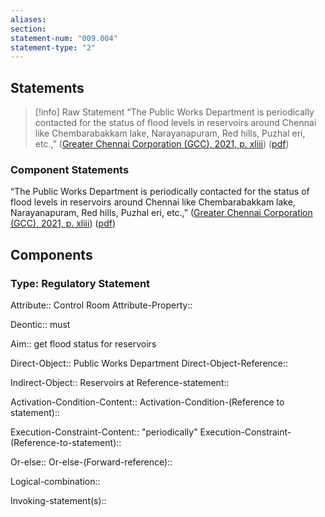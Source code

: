 ```yaml
---
aliases: 
section: 
statement-num: "009.004"
statement-type: "2"
---
```

## Statements 
> [!info] Raw Statement
> “The Public Works Department is periodically contacted for the status of flood levels in reservoirs around Chennai like Chembarabakkam lake, Narayanapuram, Red hills, Puzhal eri, etc.,” ([Greater Chennai Corporation (GCC), 2021, p. xliii](zotero://select/library/items/AZZSXLC8)) ([pdf](zotero://open-pdf/library/items/ZWDYK52D?page=43&annotation=FERJXXIF)) 
> 

### Component Statements
“The Public Works Department is periodically contacted for the status of flood levels in reservoirs around Chennai like Chembarabakkam lake, Narayanapuram, Red hills, Puzhal eri, etc.,” ([Greater Chennai Corporation (GCC), 2021, p. xliii](zotero://select/library/items/AZZSXLC8)) ([pdf](zotero://open-pdf/library/items/ZWDYK52D?page=43&annotation=FERJXXIF)) 
## Components
### Type: Regulatory Statement
Attribute:: Control Room
Attribute-Property::

Deontic:: must 

Aim:: get flood status for reservoirs

Direct-Object:: Public Works Department
Direct-Object-Reference:: 

Indirect-Object:: Reservoirs at 
	Reference-statement::

Activation-Condition-Content::
	Activation-Condition-(Reference to statement)::

Execution-Constraint-Content:: "periodically"
	Execution-Constraint-(Reference-to-statement)::

Or-else::
	Or-else-(Forward-reference)::

Logical-combination::

Invoking-statement(s)::